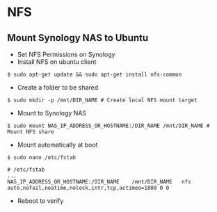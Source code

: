 # NFS

## Mount Synology NAS to Ubuntu

- Set NFS Permissions on Synology
- Install NFS on ubuntu client

```
$ sudo apt-get update && sudo apt-get install nfs-common

```

- Create a folder to be shared

```
$ sudo mkdir -p /mnt/DIR_NAME # Create local NFS mount target
```

- Mount to Synology NAS

```
$ sudo mount NAS_IP_ADDRESS_OR_HOSTNAME:/DIR_NAME /mnt/DIR_NAME # Mount NFS share
```

- Mount automatically at boot

```
$ sudo nano /etc/fstab
```

```
# /etc/fstab
...
NAS_IP_ADDRESS_OR_HOSTNAME:/DIR_NAME    /mnt/DIR_NAME   nfs auto,nofail,noatime,nolock,intr,tcp,actimeo=1800 0 0
```

- Reboot to verify

